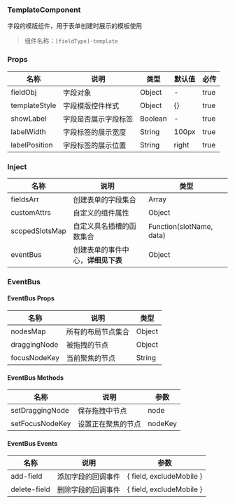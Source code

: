 ### TemplateComponent
字段的模版组件，用于表单创建时展示的模板使用

> 组件名称：`[fieldType]-template`

### Props

| 名称 | 说明 | 类型 | 默认值 | 必传 |
| - | - | - | - | - |
| fieldObj | 字段对象 | Object | - | true |
| templateStyle | 字段模版控件样式 | Object | {} | true |
| showLabel | 字段是否展示字段标签 | Boolean | - | true |
| labelWidth | 字段标签的展示宽度 | String | 100px | true |
| labelPosition | 字段标签的展示位置 | String | right | true |

### Inject

| 名称 | 说明 | 类型 |
| - | - | - |
| fieldsArr | 创建表单的字段集合 | Array |
| customAttrs | 自定义的组件属性 | Object |
| scopedSlotsMap | 自定义具名插槽的函数集合 | Function(slotName, data) |
| eventBus | 创建表单的事件中心，**详细见下表** | Object |

### EventBus
#### EventBus Props

| 名称 | 说明 | 类型 |
| - | - | - |
| nodesMap | 所有的布局节点集合 | Object |
| draggingNode | 被拖拽的节点 | Object |
| focusNodeKey | 当前聚焦的节点 | String |

#### EventBus Methods

| 名称 | 说明 | 参数 |
| - | - | - |
| setDraggingNode | 保存拖拽中节点 | node |
| setFocusNodeKey | 设置正在聚焦的节点 | nodeKey |

#### EventBus Events

| 名称 | 说明 | 参数 |
| - | - | - |
| add-field | 添加字段的回调事件 | { field, excludeMobile } |
| delete-field | 删除字段的回调事件 | { field, excludeMobile } |
